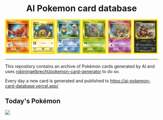 <h1 align="center">AI Pokemon card database</h1>

<p align="center">
  <img src="https://github.com/robiningelbrecht/pokemon-card-generator/raw/master/readme/banner.png" alt="Banner">
</p>

---

This repository contains an archive of Pokémon cards generated by AI and uses 
[robiningelbrecht/pokemon-card-generator](https://github.com/robiningelbrecht/pokemon-card-generator) to do so.

Every day a new card is generated and published to https://ai-pokemon-card-database.vercel.app/

## Today's Pokémon

<!--START_SECTION:pokemon-->
![](https://raw.githubusercontent.com/robiningelbrecht/ai-pokemon-card-database/master/cards/card-d830b7c2-2654-41d2-a953-3c692eec54cb.svg)
<!--END_SECTION:pokemon-->
